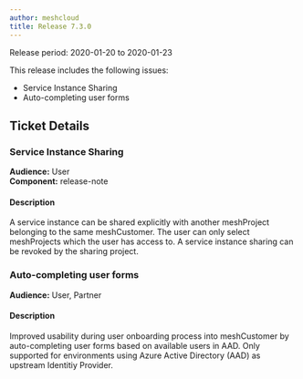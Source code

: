 ```yaml
---
author: meshcloud
title: Release 7.3.0
---
```


Release period: 2020-01-20 to 2020-01-23

This release includes the following issues:
* Service Instance Sharing
* Auto-completing user forms
<!--truncate-->

## Ticket Details
### Service Instance Sharing
**Audience:** User<br>**Component:** release-note


#### Description
A service instance can be shared explicitly with another meshProject belonging to the same meshCustomer.
The user can only select meshProjects which the user has access to.
A service instance sharing can be revoked by the sharing project.

### Auto-completing user forms
**Audience:** User, Partner<br>

#### Description
Improved usability during user onboarding process into meshCustomer by auto-completing user forms based on available users in AAD.
Only supported for environments using Azure Active Directory (AAD) as upstream Identitiy Provider.

